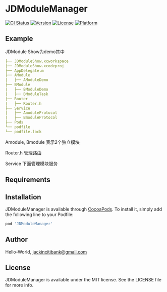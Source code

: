 # JDModuleManager

[![CI Status](https://img.shields.io/travis/Hello-World/JDModuleManager.svg?style=flat)](https://travis-ci.org/Hello-World/JDModuleManager)
[![Version](https://img.shields.io/cocoapods/v/JDModuleManager.svg?style=flat)](https://cocoapods.org/pods/JDModuleManager)
[![License](https://img.shields.io/cocoapods/l/JDModuleManager.svg?style=flat)](https://cocoapods.org/pods/JDModuleManager)
[![Platform](https://img.shields.io/cocoapods/p/JDModuleManager.svg?style=flat)](https://cocoapods.org/pods/JDModuleManager)

## Example

JDModule Show为demo其中

```yaml
├── JDModuleShow.xcworkspace
├── JDModuleShow.xcodeproj
├── AppDelegate.m
├── AModule
|   ├── AModuleDemo
├── BModule
|   ├── BModuleDemo
|   ├── BModuleTask
├── Router
|   ├── Router.h
├── Service
|   ├── AmoduleProtocol
|   ├── BmoduleProtocol
├── Pods
└── podfile
└── podfile.lock
```



Amodule, Bmodule 表示2个独立模块

Router.h 管理路由

Service 下面管理模块服务


## Requirements

## Installation

JDModuleManager is available through [CocoaPods](https://cocoapods.org). To install
it, simply add the following line to your Podfile:

```ruby
pod 'JDModuleManager'
```

## Author

Hello-World, jackincitibank@gmail.com

## License

JDModuleManager is available under the MIT license. See the LICENSE file for more info.

